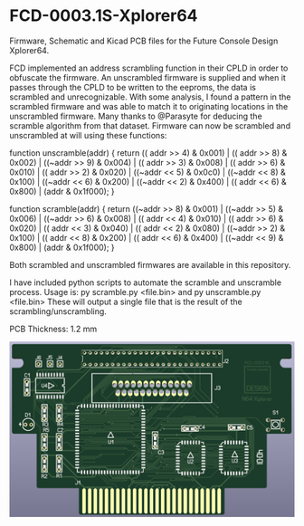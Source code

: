 # FCD-0003.1S-Xplorer64
Firmware, Schematic and Kicad PCB files for the Future Console Design Xplorer64. 

FCD implemented an address scrambling function in their CPLD in order to obfuscate the firmware. An unscrambled firmware is supplied and when it passes through the CPLD to be written to the eeproms, the data is scrambled and unrecognizable. With some analysis, I found a pattern in the scrambled firmware and was able to match it to originating locations in the unscrambled firmware. Many thanks to @Parasyte for deducing the scramble algorithm from that dataset. Firmware can now be scrambled and unscrambled at will using these functions:

function unscramble(addr) {
  return (( addr >> 4) & 0x001) |
         (( addr >> 8) & 0x002) |
         ((~addr >> 9) & 0x004) |
         (( addr >> 3) & 0x008) |
         (( addr >> 6) & 0x010) |
         (( addr >> 2) & 0x020) |
         ((~addr << 5) & 0x0c0) |
         ((~addr << 8) & 0x100) |
         ((~addr << 6) & 0x200) |
         ((~addr << 2) & 0x400) |
         (( addr << 6) & 0x800) |
         (addr & 0x1f000);
}

function scramble(addr) {
  return ((~addr >> 8) & 0x001) |
         ((~addr >> 5) & 0x006) |
         ((~addr >> 6) & 0x008) |
         (( addr << 4) & 0x010) |
         (( addr >> 6) & 0x020) |
         (( addr << 3) & 0x040) |
         (( addr << 2) & 0x080) |
         ((~addr >> 2) & 0x100) |
         (( addr << 8) & 0x200) |
         (( addr << 6) & 0x400) |
         ((~addr << 9) & 0x800) |
         (addr & 0x1f000);
}

Both scrambled and unscrambled firmwares are available in this repository.

I have included python scripts to automate the scramble and unscramble process. Usage is: py scramble.py <file.bin> and py unscramble.py <file.bin>
These will output a single file that is the result of the scrambling/unscrambling.

PCB Thickness: 1.2 mm

![image](https://github.com/RWeick/FCD-0003.1S-Xplorer64/blob/main/FCD-0003.1S%20XP64.png)
